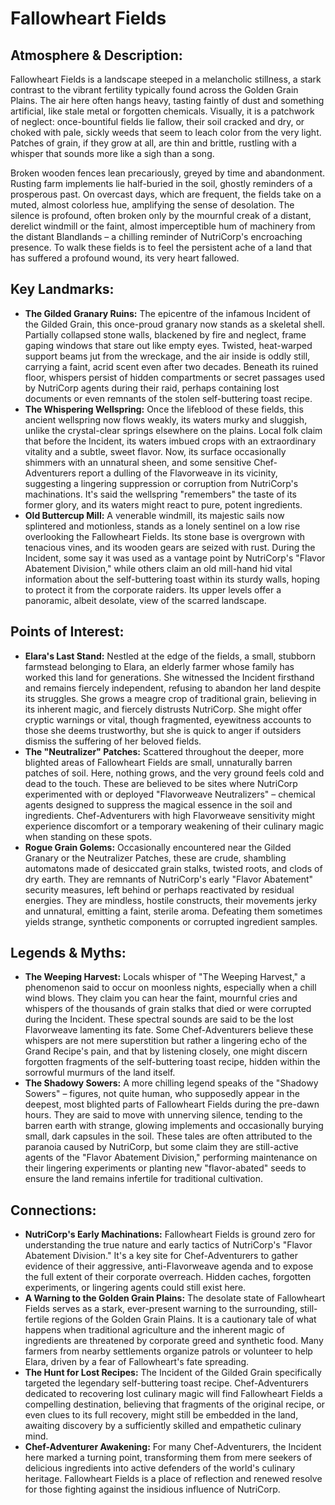 # Fallowheart Fields

## Atmosphere & Description:
Fallowheart Fields is a landscape steeped in a melancholic stillness, a stark contrast to the vibrant fertility typically found across the Golden Grain Plains. The air here often hangs heavy, tasting faintly of dust and something artificial, like stale metal or forgotten chemicals. Visually, it is a patchwork of neglect: once-bountiful fields lie fallow, their soil cracked and dry, or choked with pale, sickly weeds that seem to leach color from the very light. Patches of grain, if they grow at all, are thin and brittle, rustling with a whisper that sounds more like a sigh than a song.

Broken wooden fences lean precariously, greyed by time and abandonment. Rusting farm implements lie half-buried in the soil, ghostly reminders of a prosperous past. On overcast days, which are frequent, the fields take on a muted, almost colorless hue, amplifying the sense of desolation. The silence is profound, often broken only by the mournful creak of a distant, derelict windmill or the faint, almost imperceptible hum of machinery from the distant Blandlands – a chilling reminder of NutriCorp's encroaching presence. To walk these fields is to feel the persistent ache of a land that has suffered a profound wound, its very heart fallowed.

## Key Landmarks:

*   **The Gilded Granary Ruins:** The epicentre of the infamous Incident of the Gilded Grain, this once-proud granary now stands as a skeletal shell. Partially collapsed stone walls, blackened by fire and neglect, frame gaping windows that stare out like empty eyes. Twisted, heat-warped support beams jut from the wreckage, and the air inside is oddly still, carrying a faint, acrid scent even after two decades. Beneath its ruined floor, whispers persist of hidden compartments or secret passages used by NutriCorp agents during their raid, perhaps containing lost documents or even remnants of the stolen self-buttering toast recipe.
*   **The Whispering Wellspring:** Once the lifeblood of these fields, this ancient wellspring now flows weakly, its waters murky and sluggish, unlike the crystal-clear springs elsewhere on the plains. Local folk claim that before the Incident, its waters imbued crops with an extraordinary vitality and a subtle, sweet flavor. Now, its surface occasionally shimmers with an unnatural sheen, and some sensitive Chef-Adventurers report a dulling of the Flavorweave in its vicinity, suggesting a lingering suppression or corruption from NutriCorp's machinations. It's said the wellspring "remembers" the taste of its former glory, and its waters might react to pure, potent ingredients.
*   **Old Buttercup Mill:** A venerable windmill, its majestic sails now splintered and motionless, stands as a lonely sentinel on a low rise overlooking the Fallowheart Fields. Its stone base is overgrown with tenacious vines, and its wooden gears are seized with rust. During the Incident, some say it was used as a vantage point by NutriCorp's "Flavor Abatement Division," while others claim an old mill-hand hid vital information about the self-buttering toast within its sturdy walls, hoping to protect it from the corporate raiders. Its upper levels offer a panoramic, albeit desolate, view of the scarred landscape.

## Points of Interest:

*   **Elara's Last Stand:** Nestled at the edge of the fields, a small, stubborn farmstead belonging to Elara, an elderly farmer whose family has worked this land for generations. She witnessed the Incident firsthand and remains fiercely independent, refusing to abandon her land despite its struggles. She grows a meagre crop of traditional grain, believing in its inherent magic, and fiercely distrusts NutriCorp. She might offer cryptic warnings or vital, though fragmented, eyewitness accounts to those she deems trustworthy, but she is quick to anger if outsiders dismiss the suffering of her beloved fields.
*   **The "Neutralizer" Patches:** Scattered throughout the deeper, more blighted areas of Fallowheart Fields are small, unnaturally barren patches of soil. Here, nothing grows, and the very ground feels cold and dead to the touch. These are believed to be sites where NutriCorp experimented with or deployed "Flavorweave Neutralizers" – chemical agents designed to suppress the magical essence in the soil and ingredients. Chef-Adventurers with high Flavorweave sensitivity might experience discomfort or a temporary weakening of their culinary magic when standing on these spots.
*   **Rogue Grain Golems:** Occasionally encountered near the Gilded Granary or the Neutralizer Patches, these are crude, shambling automatons made of desiccated grain stalks, twisted roots, and clods of dry earth. They are remnants of NutriCorp's early "Flavor Abatement" security measures, left behind or perhaps reactivated by residual energies. They are mindless, hostile constructs, their movements jerky and unnatural, emitting a faint, sterile aroma. Defeating them sometimes yields strange, synthetic components or corrupted ingredient samples.

## Legends & Myths:

*   **The Weeping Harvest:** Locals whisper of "The Weeping Harvest," a phenomenon said to occur on moonless nights, especially when a chill wind blows. They claim you can hear the faint, mournful cries and whispers of the thousands of grain stalks that died or were corrupted during the Incident. These spectral sounds are said to be the lost Flavorweave lamenting its fate. Some Chef-Adventurers believe these whispers are not mere superstition but rather a lingering echo of the Grand Recipe's pain, and that by listening closely, one might discern forgotten fragments of the self-buttering toast recipe, hidden within the sorrowful murmurs of the land itself.
*   **The Shadowy Sowers:** A more chilling legend speaks of the "Shadowy Sowers" – figures, not quite human, who supposedly appear in the deepest, most blighted parts of Fallowheart Fields during the pre-dawn hours. They are said to move with unnerving silence, tending to the barren earth with strange, glowing implements and occasionally burying small, dark capsules in the soil. These tales are often attributed to the paranoia caused by NutriCorp, but some claim they are still-active agents of the "Flavor Abatement Division," performing maintenance on their lingering experiments or planting new "flavor-abated" seeds to ensure the land remains infertile for traditional cultivation.

## Connections:

*   **NutriCorp's Early Machinations:** Fallowheart Fields is ground zero for understanding the true nature and early tactics of NutriCorp's "Flavor Abatement Division." It's a key site for Chef-Adventurers to gather evidence of their aggressive, anti-Flavorweave agenda and to expose the full extent of their corporate overreach. Hidden caches, forgotten experiments, or lingering agents could still exist here.
*   **A Warning to the Golden Grain Plains:** The desolate state of Fallowheart Fields serves as a stark, ever-present warning to the surrounding, still-fertile regions of the Golden Grain Plains. It is a cautionary tale of what happens when traditional agriculture and the inherent magic of ingredients are threatened by corporate greed and synthetic food. Many farmers from nearby settlements organize patrols or volunteer to help Elara, driven by a fear of Fallowheart's fate spreading.
*   **The Hunt for Lost Recipes:** The Incident of the Gilded Grain specifically targeted the legendary self-buttering toast recipe. Chef-Adventurers dedicated to recovering lost culinary magic will find Fallowheart Fields a compelling destination, believing that fragments of the original recipe, or even clues to its full recovery, might still be embedded in the land, awaiting discovery by a sufficiently skilled and empathetic culinary mind.
*   **Chef-Adventurer Awakening:** For many Chef-Adventurers, the Incident here marked a turning point, transforming them from mere seekers of delicious ingredients into active defenders of the world's culinary heritage. Fallowheart Fields is a place of reflection and renewed resolve for those fighting against the insidious influence of NutriCorp.